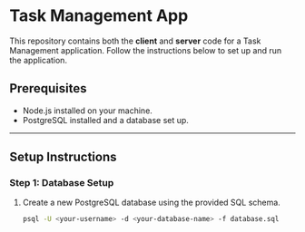 # Task Management App

This repository contains both the **client** and **server** code for a Task Management application. Follow the instructions below to set up and run the application.

## Prerequisites
- Node.js installed on your machine.
- PostgreSQL installed and a database set up.

---

## Setup Instructions

### Step 1: Database Setup
1. Create a new PostgreSQL database using the provided SQL schema.
   ```bash
   psql -U <your-username> -d <your-database-name> -f database.sql
